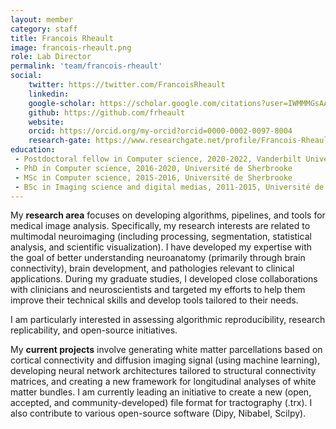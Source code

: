 ```yaml
---
layout: member
category: staff
title: Francois Rheault
image: francois-rheault.png
role: Lab Director
permalink: 'team/francois-rheault'
social:
    twitter: https://twitter.com/FrancoisRheault
    linkedin:
    google-scholar: https://scholar.google.com/citations?user=IWMMMGsAAAAJ&hl=en
    github: https://github.com/frheault
    website:
    orcid: https://orcid.org/my-orcid?orcid=0000-0002-0097-8004
    research-gate: https://www.researchgate.net/profile/Francois-Rheault
education:
 - Postdoctoral fellow in Computer science, 2020-2022, Vanderbilt University
 - PhD in Computer science, 2016-2020, Université de Sherbrooke
 - MSc in Computer science, 2015-2016, Université de Sherbrooke
 - BSc in Imaging science and digital medias, 2011-2015, Université de Sherbrooke
---
```


My **research area** focuses on developing algorithms, pipelines, and tools for medical image analysis. Specifically, my research interests are related to multimodal neuroimaging (including processing, segmentation, statistical analysis, and scientific visualization). I have developed my expertise with the goal of better understanding neuroanatomy (primarily through brain connectivity), brain development, and pathologies relevant to clinical applications. During my graduate studies, I developed close collaborations with clinicians and neuroscientists and targeted my efforts to help them improve their technical skills and develop tools tailored to their needs.

I am particularly interested in assessing algorithmic reproducibility, research replicability, and open-source initiatives.

My **current projects** involve generating white matter parcellations based on cortical connectivity and diffusion imaging signal (using machine learning), developing neural network architectures tailored to structural connectivity matrices, and creating a new framework for longitudinal analyses of white matter bundles. I am currently leading an initiative to create a new (open, accepted, and community-developed) file format for tractography (.trx). I also contribute to various open-source software (Dipy, Nibabel, Scilpy).

